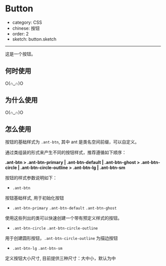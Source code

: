 # Button

- category: CSS
- chinese: 按钮
- order: 2
- sketch: button.sketch

---

这是一个按钮。

## 何时使用

O(∩_∩)O

## 为什么使用

O(∩_∩)O

## 怎么使用

按钮的基础样式为 `.ant-btn`, 其中 ant 是类名空间前缀，可以自定义。

通过类组装的形式来产生不同的按钮样式，推荐遵循如下顺序：

**.ant-btn > .ant-btn-primary | .ant-btn-default | .ant-btn-ghost > .ant-btn-circle | .ant-btn-circle-outline > .ant-btn-lg | .ant-btn-sm**

按钮的样式参数说明如下：

- `.ant-btn` 

按钮基础样式, 用于初始化按钮

- `.ant-btn-primary` `.ant-btn-default` `.ant-btn-ghost` 

使用这些列出的类可以快速创建一个带有预定义样式的按钮。
 
- `.ant-btn-circle` `.ant-btn-circle-outline` 

用于创建圆形按钮，`.ant-btn-circle-outline` 为描边按钮

- `.ant-btn-lg` `.ant-btn-sm`

定义按钮大小尺寸, 目前提供三种尺寸：大中小，默认为中
